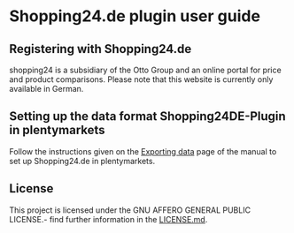 
# Shopping24.de plugin user guide

<div class="container-toc"></div>

## Registering with Shopping24.de

shopping24 is a subsidiary of the Otto Group and an online portal for price and product comparisons. Please note that this website is currently only available in German.

## Setting up the data format Shopping24DE-Plugin in plentymarkets

Follow the instructions given on the [Exporting data](https://www.plentymarkets.co.uk/manual/data-exchange/exporting-data/#4) page of the manual to set up Shopping24.de in plentymarkets.

## License

This project is licensed under the GNU AFFERO GENERAL PUBLIC LICENSE.- find further information in the [LICENSE.md](https://github.com/plentymarkets/plugin-elastic-export-rakuten-de/blob/master/LICENSE.md).
